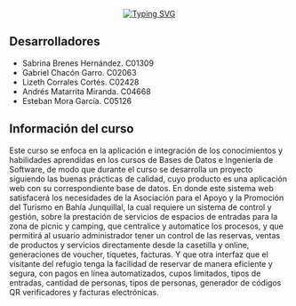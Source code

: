 <div align="center">

  <!--- https://readme-typing-svg.herokuapp.com --->
[![Typing SVG](https://readme-typing-svg.herokuapp.com?font=Cabin&size=40&duration=1500&pause=250&color=F7F7F7&background=FFFFFF00&center=true&vCenter=true&multiline=true&repeat=false&width=300&height=75&lines=Equipo+Dinamita)](https://git.io/typing-svg)

</div>

## Desarrolladores
- Sabrina Brenes Hernández. C01309
- Gabriel Chacón Garro. C02063
- Lizeth Corrales Cortés. C02428
- Andrés Matarrita Miranda. C04668
- Esteban Mora García. C05126

## Información del curso
Este curso se enfoca en la aplicación e integración de los conocimientos y habilidades aprendidas en los cursos de Bases de Datos e Ingeniería de Software, de modo que durante el curso se desarrolla un proyecto siguiendo las buenas prácticas de calidad, cuyo producto es una aplicación web con su correspondiente base de datos. En donde este sistema web satisfacerá los necesidades de la Asociación para el Apoyo y la Promoción del Turismo en Bahía Junquillal, la cual requiere un sistema de control y gestión, sobre la prestación de servicios de espacios de entradas para la zona de picnic y camping, que centralice y automatice los procesos, y que permitirá al usuario administrador tener un control de las reservas, ventas de productos y servicios directamente desde la casetilla y online, generaciones de voucher, tiquetes, facturas. Y que otra interfaz que el visitante del refugio tenga la facilidad de reservar de manera eficiente y segura, con pagos en línea automatizados, cupos limitados, tipos de
entradas, cantidad de personas, tipos de personas, generador de códigos QR verificadores y facturas electrónicas.
